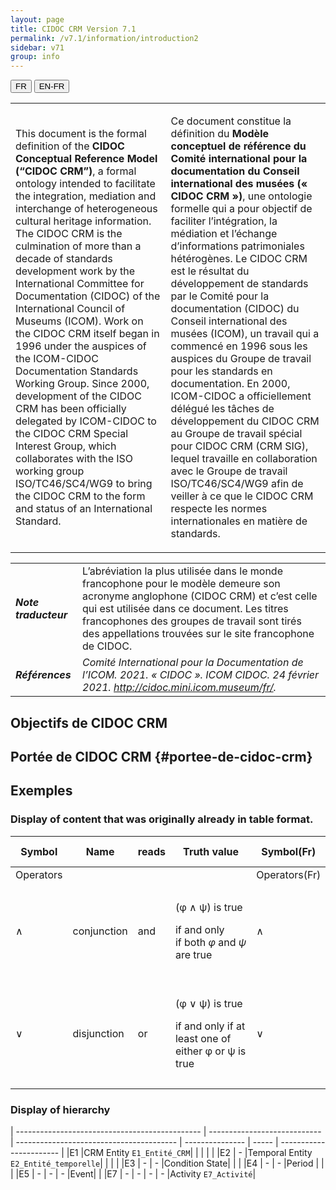 ```yaml
---
layout: page
title: CIDOC CRM Version 7.1
permalink: /v7.1/information/introduction2
sidebar: v71
group: info
---
```



<div class="lang-buttons">
  <button id="fr" class="activate">FR</button>
  <button id="en-fr">EN-FR</button>
</div>


<table class="text">
<tbody>
<tr class="odd">
<td style="display:none">Texte</td>
<td class="en"><p>This document is the formal definition of the <strong>CIDOC Conceptual Reference Model (“CIDOC CRM”)</strong>, a formal ontology intended to facilitate the integration, mediation and interchange of heterogeneous cultural heritage information. The CIDOC CRM is the culmination of more than a decade of standards development work by the International Committee for Documentation (CIDOC) of the International Council of Museums (ICOM). Work on the CIDOC CRM itself began in 1996 under the auspices of the ICOM-CIDOC Documentation Standards Working Group. Since 2000, development of the CIDOC CRM has been officially delegated by ICOM-CIDOC to the CIDOC CRM Special Interest Group, which collaborates with the ISO working group ISO/TC46/SC4/WG9 to bring the CIDOC CRM to the form and status of an International Standard.</p>
</td>
<td><p>Ce document constitue la définition du <strong>Modèle conceptuel de référence du Comité international pour la documentation du Conseil international des musées (« CIDOC CRM »)</strong>, une ontologie formelle qui a pour objectif de faciliter l’intégration, la médiation et l’échange d’informations patrimoniales hétérogènes. Le CIDOC CRM est le résultat du développement de standards par le Comité pour la documentation (CIDOC) du Conseil international des musées (ICOM), un travail qui a commencé en 1996 sous les auspices du Groupe de travail pour les standards en documentation. En 2000, ICOM-CIDOC a officiellement délégué les tâches de développement du CIDOC CRM au Groupe de travail spécial pour CIDOC CRM (CRM SIG), lequel travaille en collaboration avec le Groupe de travail ISO/TC46/SC4/WG9 afin de veiller à ce que le CIDOC CRM respecte les normes internationales en matière de standards.</p>
</td>
</tr>

</tbody>
</table>
<table>
<tbody>
<tr class="odd">
<td><strong><em>Note traducteur</em></strong></td>
<td>L’abréviation la plus utilisée dans le monde francophone pour le modèle demeure son acronyme anglophone (CIDOC CRM) et c’est celle qui est utilisée dans ce document. Les titres francophones des groupes de travail sont tirés des appellations trouvées sur le site francophone de CIDOC.
</td>
</tr>
<tr class="even">
<td><strong><em>Références</em></strong></td>
<td><em>Comité International pour la Documentation de l’ICOM. 2021. « CIDOC ». ICOM CIDOC. 24 février 2021. <a href="http://cidoc.mini.icom.museum/fr/">http://cidoc.mini.icom.museum/fr/</a>.</em></td>
</tr>
</tbody>
</table>

## Objectifs de CIDOC CRM

## Portée de CIDOC CRM {#portee-de-cidoc-crm}

## Exemples

### Display of content that was originally already in table format.

<table>
<thead>
<tr class="header">
<th class="en">Symbol</th>
<th class="en">Name</th>
<th class="en">reads</th>
<th class="en">Truth value</th>
<th>Symbol(Fr)</th>
<th>Name(Fr)</th>
<th>reads(Fr)</th>
<th>Truth value(Fr)</th>
</tr>
</thead>
<tbody>
<tr class="odd">
<td class="en">Operators</td>
<td class="en"></td>
<td class="en"></td>
<td class="en"></td>
<td>Operators(Fr)</td>
<td></td>
<td></td>
<td></td>
</tr>
<tr class="even">
<td class="en">∧</td>
<td class="en">conjunction</td>
<td class="en">and</td>
<td class="en"><p>(φ ∧ ψ) is true</p>
<p>if and only if both <em>φ</em> and <em>ψ</em> are true</p></td>
<td>∧</td>
<td>conjunction(Fr)</td>
<td>and(Fr)</td>
<td><p>(φ ∧ ψ) is true(Fr)</p>
<p>if and only if both <em>φ</em> and <em>ψ</em> are true (Fr)</p></td>
</tr>
<tr class="odd">
<td class="en">∨</td>
<td class="en">disjunction</td>
<td class="en">or</td>
<td class="en"><p>(φ ∨ ψ) is true</p>
<p>if and only if at least one of either φ or ψ is true</p></td>
<td>∨</td>
<td>disjunction(Fr)</td>
<td>or(Fr)</td>
<td><p>(φ ∨ ψ) is true (Fr)</p>
<p>if and only if at least one of either φ or ψ is true (Fr)</p></td>
</tr>
</tbody>
</table>

### Display of hierarchy

| ---------------------------------------------- | ---------------------------- | ---------------------------------------- | --------------- | ----- | ----------------------- |
|E1       |<span class="en">CRM Entity</span> `E1_Entité_CRM`|                                          |                 |       |                         |
|E2       | \-                           |<span class="en">Temporal Entity</span> `E2_Entité_temporelle`|                 |       |                         |
|E3 | \-                           | \-                                       |<span class="en">Condition State</span>|       |                         |
|E4 | \-                           | \-                                       |<span class="en">Period         </span>|       |                         |
|E5 | \-                           | \-                                       | \-              |<span class="en">Event</span>|                         |
|E7 | \-                           | \-                                       | \-              | \-    |<span class="en">Activity</span> `E7_Activité`|




